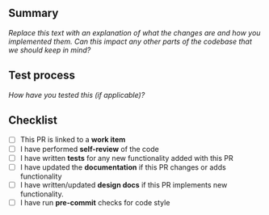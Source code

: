 ## Summary
*Replace this text with an explanation of what the changes are and how you implemented them. Can this impact any other parts of the codebase that we should keep in mind?*

## Test process
*How have you tested this (if applicable)?*

## Checklist
- [ ] This PR is linked to a **work item**
- [ ] I have performed **self-review** of the code
- [ ] I have written **tests** for any new functionality added with this PR
- [ ] I have updated the **documentation** if this PR changes or adds functionality
- [ ] I have written/updated **design docs** if this PR implements new functionality.
- [ ] I have run **pre-commit** checks for code style
